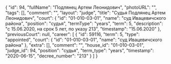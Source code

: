 {
    "id": 94,
    "fullName": "Подлянец Артем Леонидович",
    "photoURL": "",
    "tags": [],
    "comment": "",
    "layout": "judge",
    "title": "Судья Подлянец Артем Леонидович",
    "court": {
        "id": "01-010-03-01",
        "name": "суд Ивацевичского района",
        "position": "судья",
        "termType": "years",
        "term": 5,
        "description": "c 15.06.2020, на срок 5 лет, по указу 213",
        "timestamp": "15.06.2020"
    },
    "previousCourt": null,
    "career": [
        {
            "id": 59116,
            "term": 5,
            "type": "appointed",
            "court": {
                "id": "01-010-03-01",
                "name": "суд Ивацевичского района"
            },
            "extra": [],
            "comment": "",
            "house_id": "01-010-03-01",
            "judge_id": 94,
            "position": "судья",
            "term_type": "years",
            "timestamp": "2020-06-15",
            "decree_number": "213"
        }
    ]
}